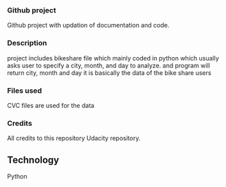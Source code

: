 ### Github project

Github project with updation of documentation and code.

### Description

project includes bikeshare file which mainly coded in python which usually asks user to specify a city, month, and day to analyze.
and program will return city, month and day it is basically the data of the bike share users

### Files used

CVC files are used for the data

### Credits

All credits to this repository Udacity repository.

## Technology

Python
